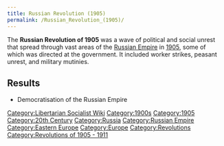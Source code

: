 ```yaml
---
title: Russian Revolution (1905)
permalink: /Russian_Revolution_(1905)/
---
```


The **Russian Revolution of 1905** was a wave of political and social
unrest that spread through vast areas of the [Russian
Empire](Russian_Empire "wikilink") in
[1905](Timeline_of_Libertarian_Socialism_in_Eastern_Europe "wikilink"),
some of which was directed at the government. It included worker
strikes, peasant unrest, and military mutinies.

## Results

- Democratisation of the Russian Empire

[Category:Libertarian Socialist
Wiki](Category:Libertarian_Socialist_Wiki "wikilink")
[Category:1900s](Category:1900s "wikilink")
[Category:1905](Category:1905 "wikilink") [Category:20th
Century](Category:20th_Century "wikilink")
[Category:Russia](Category:Russia "wikilink") [Category:Russian
Empire](Category:Russian_Empire "wikilink") [Category:Eastern
Europe](Category:Eastern_Europe "wikilink")
[Category:Europe](Category:Europe "wikilink")
[Category:Revolutions](Category:Revolutions "wikilink")
[Category:Revolutions of 1905 -
1911](Category:Revolutions_of_1905_-_1911 "wikilink")